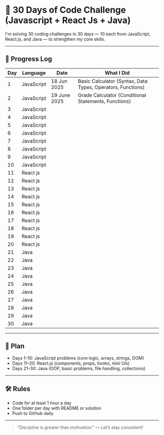 # 🚀 30 Days of Code Challenge (Javascript + React Js + Java)

I'm solving 30 coding challenges in 30 days — 10 each from JavaScript, React.js, and Java — to strengthen my core skills.

---

## 📅 Progress Log

| Day | Language     | Date        | What I Did                                                          |
|-----|--------------|------------ |-------------------------------------------------------------------- |
| 1   | JavaScript   |18 Jun 2025  | Basic Calculator (Syntax, Data Types, Operators, Functions)         |
| 2   | JavaScript   |19 June 2025 | Grade Calculator (Conditional Statements, Functions)                                                                     |
| 3   | JavaScript   |             |                                                                     |
| 4   | JavaScript   |             |                                                                     |
| 5   | JavaScript   |             |                                                                     |
| 6   | JavaScript   |             |                                                                     |
| 7   | JavaScript   |             |                                                                     |
| 8   | JavaScript   |             |                                                                     |                                 
| 9   | JavaScript   |             |                                                                     |                                 
| 10  | JavaScript   |             |                                                                     |                                  
| 11  | React js     |             |                                                                     |                                  
| 12  | React js     |             |                                                                     |                                  
| 13  | React js     |             |                                                                     |
| 14  | React js     |             |                                                                     |
| 15  | React js     |             |                                                                     |
| 16  | React js     |             |                                                                     |
| 17  | React js     |             |                                                                     |
| 18  | React js     |             |                                                                     |
| 19  | React js     |             |                                                                     |
| 20  | React js     |             |                                                                     |
| 21  | Java         |             |                                                                     |
| 22  | Java         |             |                                                                     |
| 23  | Java         |             |                                                                     |
| 24  | Java         |             |                                                                     |
| 25  | Java         |             |                                                                     |
| 26  | Java         |             |                                                                     |
| 27  | Java         |             |                                                                     |
| 28  | Java         |             |                                                                     |
| 29  | Java         |             |                                                                     |
| 30  | Java         |             |                                                                     |


---

## 🎯 Plan

- Days 1–10: JavaScript problems (core logic, arrays, strings, DOM)
- Days 11–20: React.js (components, props, hooks, mini UIs)
- Days 21–30: Java (OOP, basic problems, file handling, collections)

---

## 🛠️ Rules

- Code for at least 1 hour a day
- One folder per day with README or solution
- Push to GitHub daily

---

> "Discipline is greater than motivation." — Let’s stay consistent!

